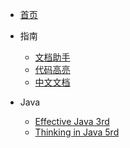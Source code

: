 * [首页](/)

* 指南
  * [文档助手](https://docsify.js.org/#/zh-cn/helpers)
  * [代码高亮](https://docsify.js.org/#/zh-cn/language-highlight)
  * [中文文档](https://github.com/docsifyjs/docs-zh)
  
* Java

  * [Effective Java 3rd](/books/effective-java-3rd-chinese/_coverpage.md)
  * [Thinking in Java 5rd](/books/thinking-in-java-5rd-chinese/_coverpage.md)